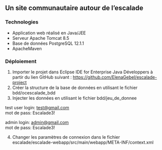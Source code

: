 ## Un site communautaire autour de l’escalade

### Technologies

- Application web réalisé en Java/JEE 
- Serveur Apache Tomcat 8.5
- Base de données PostgreSQL 12.1.1
- ApacheMaven


### Déploiement

1.	Importer le projet dans Eclipse IDE for Enterprise Java Développers à partir du lien GitHub suivant : https://github.com/ElenaGebel/escalade-project
2.	Créer la structure de la base de données en utilisant le fichier bdd/ocescalade_bdd
3.	Injecter les données en utilisant le fichier bdd/jeu_de_donnee

test user login: test@gmail.com  
mot de pass: Escalade3!

admin login: admin@gmail.com  
mot de pass: Escalade3!

4.	Changer les paramètres de connexion dans le fichier escalade/escalade-webapp/src/main/webapp/META-INF/context.xml

